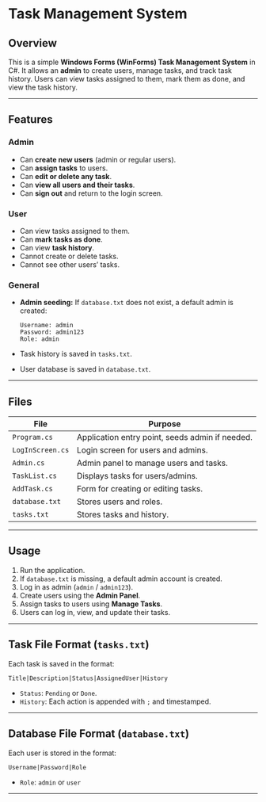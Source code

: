 # Task Management System

## Overview

This is a simple **Windows Forms (WinForms) Task Management System** in C#. It allows an **admin** to create users, manage tasks, and track task history. Users can view tasks assigned to them, mark them as done, and view the task history.

---

## Features

### Admin

* Can **create new users** (admin or regular users).
* Can **assign tasks** to users.
* Can **edit or delete any task**.
* Can **view all users and their tasks**.
* Can **sign out** and return to the login screen.

### User

* Can view tasks assigned to them.
* Can **mark tasks as done**.
* Can view **task history**.
* Cannot create or delete tasks.
* Cannot see other users’ tasks.

### General

* **Admin seeding:** If `database.txt` does not exist, a default admin is created:

  ```
  Username: admin
  Password: admin123
  Role: admin
  ```
* Task history is saved in `tasks.txt`.
* User database is saved in `database.txt`.

---

## Files

| File             | Purpose                                         |
| ---------------- | ----------------------------------------------- |
| `Program.cs`     | Application entry point, seeds admin if needed. |
| `LogInScreen.cs` | Login screen for users and admins.              |
| `Admin.cs`       | Admin panel to manage users and tasks.          |
| `TaskList.cs`    | Displays tasks for users/admins.                |
| `AddTask.cs`     | Form for creating or editing tasks.             |
| `database.txt`   | Stores users and roles.                         |
| `tasks.txt`      | Stores tasks and history.                       |

---

## Usage

1. Run the application.
2. If `database.txt` is missing, a default admin account is created.
3. Log in as admin (`admin` / `admin123`).
4. Create users using the **Admin Panel**.
5. Assign tasks to users using **Manage Tasks**.
6. Users can log in, view, and update their tasks.

---

## Task File Format (`tasks.txt`)

Each task is saved in the format:

```
Title|Description|Status|AssignedUser|History
```

* `Status`: `Pending` or `Done`.
* `History`: Each action is appended with `;` and timestamped.

---

## Database File Format (`database.txt`)

Each user is stored in the format:

```
Username|Password|Role
```

* `Role`: `admin` or `user`

---

